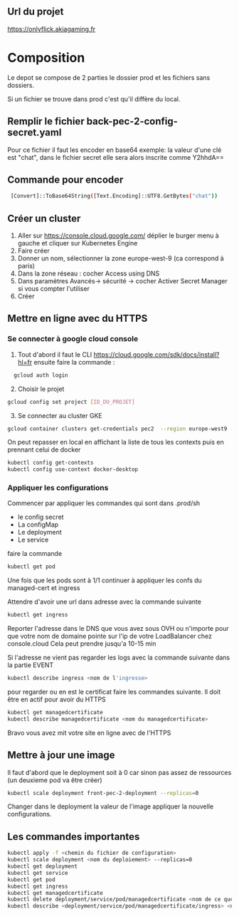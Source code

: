 ## Url du projet
https://onlyflick.akiagaming.fr

# Composition

Le depot se compose de 2 parties
le dossier prod et les fichiers sans dossiers.

Si un fichier se trouve dans prod c'est qu'il diffère du local.

## Remplir le fichier back-pec-2-config-secret.yaml
   Pour ce fichier il faut les encoder en base64
   exemple: la valeur d'une clé est "chat", dans le fichier secret elle sera alors inscrite comme Y2hhdA==
   
   ## Commande pour encoder
   ```bash
    [Convert]::ToBase64String([Text.Encoding]::UTF8.GetBytes("chat"))
```




## Créer un cluster
1. Aller sur https://console.cloud.google.com/ déplier le burger menu à gauche et cliquer sur Kubernetes Engine
2. Faire créer
3. Donner un nom, sélectionner la zone europe-west-9 (ca correspond à paris)
4. Dans la zone réseau : cocher Access using DNS
5. Dans paramètres Avancés-> sécurité -> cocher Activer Secret Manager si vous compter l'utiliser
6. Créer

## Mettre en ligne avec du HTTPS
### Se connecter à google cloud console
1. Tout d'abord il faut le CLI https://cloud.google.com/sdk/docs/install?hl=fr
   ensuite faire la commande :
```bash 
  gcloud auth login
```

2. Choisir le projet
```bash
gcloud config set project [ID_DU_PROJET]
```

3. Se connecter au cluster GKE
```bash
gcloud container clusters get-credentials pec2  --region europe-west9 --project basic-tube-461312-r9
```
On peut repasser en local en affichant la liste de tous les contexts puis en prennant celui de docker
```bash
kubectl config get-contexts
kubectl config use-context docker-desktop
```

### Appliquer les configurations
Commencer par appliquer les commandes qui sont dans .prod/sh
- le config secret
- La configMap
- Le deployment
- Le service

faire la commande 
```bash
kubectl get pod
```

Une fois que les pods sont à 1/1 continuer à appliquer les confs du managed-cert et ingress

Attendre d'avoir une url dans adresse avec la commande suivante
```bash
kubectl get ingress
```

Reporter l'adresse dans le DNS que vous avez sous OVH ou n'importe 
pour que votre nom de domaine pointe sur l'ip de votre LoadBalancer chez console.cloud
Cela peut prendre jusqu'a 10-15 min

Si l'adresse ne vient pas regarder les logs avec la commande suivante dans la partie EVENT
```bash
kubectl describe ingress <nom de l'ingresse>
```


pour regarder ou en est le certificat faire les commandes suivante. 
Il doit être en actif pour avoir du HTTPS
```bash
kubectl get managedcertificate
kubectl describe managedcertificate <nom du managedcertificate>
```

Bravo vous avez mit votre site en ligne avec de l'HTTPS

## Mettre à jour une image
Il faut d'abord que le deployment soit à 0 car sinon pas assez de ressources (un deuxieme pod va être créer)
```bash
kubectl scale deployment front-pec-2-deployment --replicas=0
```

Changer dans le deployment la valeur de l'image
appliquer la nouvelle configurations.



## Les commandes importantes
```bash
kubectl apply -f <chemin du fichier de configuration>
kubectl scale deployment <nom du deploiement> --replicas=0
kubectl get deployment
kubectl get service
kubectl get pod
kubectl get ingress
kubectl get managedcertificate
kubectl delete deployment/service/pod/managedcertificate <nom de ce que vous voulez delete>
kubectl describe <deployment/service/pod/managedcertificate/ingress> <nom de ce que vous voulez voir>
```
